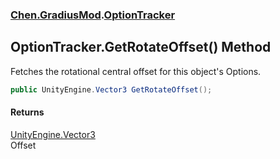 
### [Chen.GradiusMod](./neHTXX+yFsk1RpXqjkv9zg 'Chen.GradiusMod').[OptionTracker](./np9Bm+jqnl1KXTxwPLJleA 'Chen.GradiusMod.OptionTracker')

## OptionTracker.GetRotateOffset() Method
Fetches the rotational central offset for this object's Options.  
```csharp
public UnityEngine.Vector3 GetRotateOffset();
```

#### Returns
[UnityEngine.Vector3](https://docs.microsoft.com/en-us/dotnet/api/UnityEngine.Vector3 'UnityEngine.Vector3')  
Offset  
